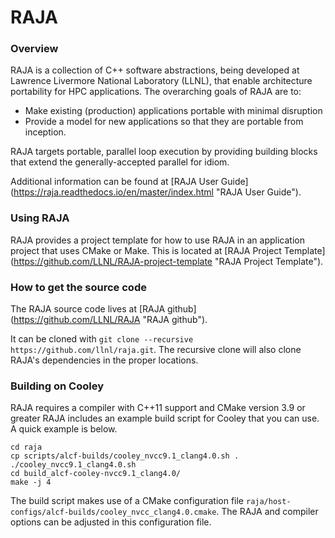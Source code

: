 # RAJA
### Overview
RAJA is a collection of C++ software abstractions, being developed at Lawrence 
Livermore National Laboratory (LLNL), that enable architecture portability for 
HPC applications. The overarching goals of RAJA are to:

- Make existing (production) applications portable with minimal disruption
- Provide a model for new applications so that they are portable from inception.

RAJA targets portable, parallel loop execution by providing building blocks that 
extend the generally-accepted parallel for idiom.

Additional information can be found at [RAJA User Guide] (https://raja.readthedocs.io/en/master/index.html "RAJA User Guide").


### Using RAJA
RAJA provides a project template for how to use RAJA in an application project 
that uses CMake or Make.  This is located at [RAJA Project Template] (https://github.com/LLNL/RAJA-project-template "RAJA Project Template").


### How to get the source code
The RAJA source code lives at [RAJA github] (https://github.com/LLNL/RAJA "RAJA github").

It can be cloned with `git clone --recursive https://github.com/llnl/raja.git`.
The recursive clone will also clone RAJA's dependencies in the proper locations.

### Building on Cooley
RAJA requires a compiler with C++11 support and CMake version 3.9 or greater
RAJA includes an example build script for Cooley that you can use.
A quick example is below.

```
cd raja
cp scripts/alcf-builds/cooley_nvcc9.1_clang4.0.sh .
./cooley_nvcc9.1_clang4.0.sh
cd build_alcf-cooley-nvcc9.1_clang4.0/
make -j 4
```

The build script makes use of a CMake configuration file `raja/host-configs/alcf-builds/cooley_nvcc_clang4.0.cmake`.  The RAJA and compiler options can be adjusted in this configuration file.

